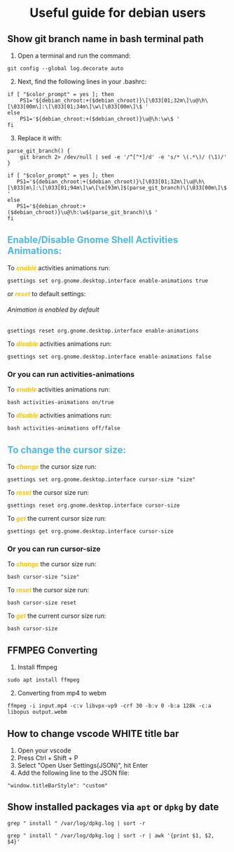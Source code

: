 <h1 align="center">Useful guide for debian users</h1>

## Show git branch name in bash terminal path

1. Open a terminal and run the command:

```
git config --global log.decorate auto
```

2. Next, find the following lines in your .bashrc:

```
if [ "$color_prompt" = yes ]; then
    PS1='${debian_chroot:+($debian_chroot)}\[\033[01;32m\]\u@\h\[\033[00m\]:\[\033[01;34m\]\w\[\033[00m\]\$ '
else
    PS1='${debian_chroot:+($debian_chroot)}\u@\h:\w\$ '
fi
```

3. Replace it with:

```
parse_git_branch() {
    git branch 2> /dev/null | sed -e '/^[^*]/d' -e 's/* \(.*\)/ (\1)/'
}

if [ "$color_prompt" = yes ]; then
   PS1='${debian_chroot:+($debian_chroot)}\[\033[01;32m\]\u@\h\[\033[m\]:\[\033[01;94m\]\w\[\e[93m\]$(parse_git_branch)\[\033[00m\]\$ '
else
   PS1='${debian_chroot:+($debian_chroot)}\u@\h:\w$(parse_git_branch)\$ '
fi
```

<h2 style="color: #4CB9E7"> Enable/Disable Gnome Shell Activities Animations: </h2>

To <b style="color: #FFC300"><i> enable </i></b> activities animations run:

```
gsettings set org.gnome.desktop.interface enable-animations true
```

or <b style="color: #FFC300"><i> reset </i></b> to default settings:

###### Animation is enabled by default

```
gsettings reset org.gnome.desktop.interface enable-animations
```

To <b style="color: #FFC300"><i> disable </i></b> activities animations run:

```
gsettings set org.gnome.desktop.interface enable-animations false
```

### Or you can run activities-animations

To <b style="color: #FFC300"><i> enable </i></b> activities animations run:

```
bash activities-animations on/true
```

To <b style="color: #FFC300"><i> disable </i></b> activities animations run:

```
bash activities-animations off/false
```

<h2 style="color: #4CB9E7"> To change the cursor size: </h2>

To <b style="color: #FFC300"><i> change </i></b> the cursor size run:

```
gsettings set org.gnome.desktop.interface cursor-size "size"
```

To <b style="color: #FFC300"><i> reset </i></b> the cursor size run:

```
gsettings reset org.gnome.desktop.interface cursor-size
```

To <b style="color: #FFC300"><i> get </i></b> the current cursor size run:

```
gsettings get org.gnome.desktop.interface cursor-size
```

### Or you can run cursor-size

To <b style="color: #FFC300"><i> change </i></b> the cursor size run:

```
bash cursor-size "size"
```

To <b style="color: #FFC300"><i> reset </i></b> the cursor size run:

```
bash cursor-size reset
```

To <b style="color: #FFC300"><i> get </i></b> the current cursor size run:

```
bash cursor-size
```
## FFMPEG Converting
1. Install ffmpeg

```
sudo apt install ffmpeg
```
2. Converting from mp4 to webm
```
ffmpeg -i input.mp4 -c:v libvpx-vp9 -crf 30 -b:v 0 -b:a 128k -c:a libopus output.webm
```

## How to change vscode WHITE title bar

1. Open your vscode
2. Press Ctrl + Shift + P
3. Select "Open User Settings(JSON)", hit Enter
4. Add the following line to the JSON file:

```
"window.titleBarStyle": "custom"
```

## Show installed packages via `apt` or `dpkg` by date
```
grep " install " /var/log/dpkg.log | sort -r
```
```
grep " install " /var/log/dpkg.log | sort -r | awk '{print $1, $2, $4}'
```
